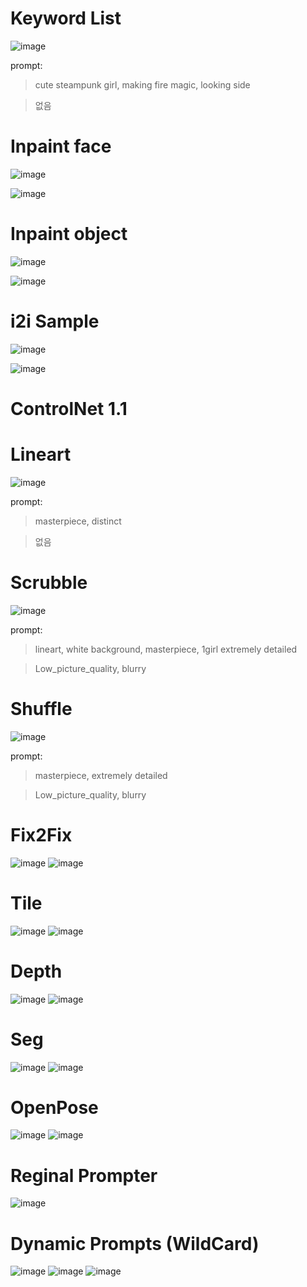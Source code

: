 # Keyword List

![image](https://github.com/ofase/Unity_2023_test_001/blob/main/Stable_Diffusion/00005-220502136.png?raw=true?raw=true)

prompt:

> cute steampunk girl, making fire magic, looking side

> 없음

# Inpaint face

![image](https://github.com/ofase/Unity_2023_test_001/blob/main/Stable_Diffusion/inpaint_face/00007-1189306554.png?raw=true)

![image](https://github.com/ofase/Unity_2023_test_001/blob/main/Stable_Diffusion/inpaint_face/00009-717886130.png?raw=true)

# Inpaint object

![image](https://github.com/ofase/Unity_2023_test_001/blob/main/Stable_Diffusion/inpaint_object/00028-2827609670.png?raw=true)

![image](https://github.com/ofase/Unity_2023_test_001/blob/main/Stable_Diffusion/inpaint_object/00029-3730255179.png?raw=true)

# i2i Sample

![image](https://github.com/ofase/Unity_2023_test_001/blob/main/Stable_Diffusion/image2image/00038-4089871181.png?raw=true)

![image](https://github.com/ofase/Unity_2023_test_001/blob/main/Stable_Diffusion/image2image/00039-591407439.png?raw=true)

# ControlNet 1.1

# Lineart

![image](https://github.com/ofase/Unity_2023_test_001/blob/main/Stable_Diffusion/ControlNet/00012-429684484.png?raw=true)

prompt:

> masterpiece, distinct

> 없음

# Scrubble

![image](https://github.com/ofase/Unity_2023_test_001/blob/main/Stable_Diffusion/ControlNet/00017-3564221502.png?raw=true)

prompt:

> lineart, white background, masterpiece, 1girl extremely detailed

> Low_picture_quality, blurry

# Shuffle

![image](https://github.com/ofase/Unity_2023_test_001/blob/main/Stable_Diffusion/ControlNet/00028-1521893499.png?raw=true)

prompt:

> masterpiece, extremely detailed

> Low_picture_quality, blurry


# Fix2Fix

![image](https://github.com/ofase/Unity_2023_test_001/blob/main/Stable_Diffusion/ControlNet/Fix2Fix_Before.png?raw=true)
![image](https://github.com/ofase/Unity_2023_test_001/blob/main/Stable_Diffusion/ControlNet/Fix2Fix_After.png?raw=true)


# Tile

![image](https://github.com/ofase/Unity_2023_test_001/blob/main/Stable_Diffusion/ControlNet/Tile_Before.png?raw=true)
![image](https://github.com/ofase/Unity_2023_test_001/blob/main/Stable_Diffusion/ControlNet/Tile_After.png?raw=true)

# Depth

![image](https://github.com/ofase/Unity_2023_test_001/blob/main/Stable_Diffusion/ControlNet/Depth_Before.png?raw=true)
![image](https://github.com/ofase/Unity_2023_test_001/blob/main/Stable_Diffusion/ControlNet/Depth_After.png?raw=true)

# Seg

![image](https://github.com/ofase/Unity_2023_test_001/blob/main/Stable_Diffusion/ControlNet/Seg_Before.png?raw=true)
![image](https://github.com/ofase/Unity_2023_test_001/blob/main/Stable_Diffusion/ControlNet/Seg_After.png?raw=true)

# OpenPose

![image](https://github.com/ofase/Unity_2023_test_001/blob/main/Stable_Diffusion/ControlNet/Openpose_Before.png?raw=true)
![image](https://github.com/ofase/Unity_2023_test_001/blob/main/Stable_Diffusion/ControlNet/Openpose_After.png?raw=true)

# Reginal Prompter

![image](https://github.com/ofase/Unity_2023_test_001/blob/main/Stable_Diffusion/ControlNet/00038-3874773259.png?raw=true)

# Dynamic Prompts (WildCard)

![image](https://github.com/ofase/Unity_2023_test_001/blob/main/Stable_Diffusion/ControlNet/00061-1182021441.png?raw=true)
![image](https://github.com/ofase/Unity_2023_test_001/blob/main/Stable_Diffusion/ControlNet/00062-2753919386.png?raw=true)
![image](https://github.com/ofase/Unity_2023_test_001/blob/main/Stable_Diffusion/ControlNet/00060-3544478864.png?raw=true)